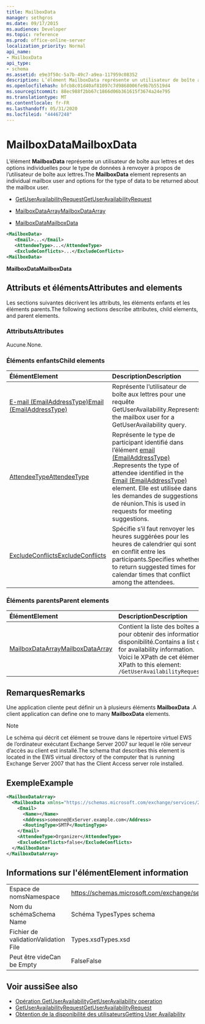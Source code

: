 ```yaml
---
title: MailboxData
manager: sethgros
ms.date: 09/17/2015
ms.audience: Developer
ms.topic: reference
ms.prod: office-online-server
localization_priority: Normal
api_name:
- MailboxData
api_type:
- schema
ms.assetid: e9e3f50c-5a7b-49c7-a9ea-117959c08352
description: L’élément MailboxData représente un utilisateur de boîte aux lettres et des options individuelles pour le type de données à renvoyer à propos de l’utilisateur de boîte aux lettres.
ms.openlocfilehash: bfcb8c01d40af81097c7d9868006fe9b7b5519d4
ms.sourcegitcommit: 88ec988f2bb67c1866d06b361615f3674a24e795
ms.translationtype: MT
ms.contentlocale: fr-FR
ms.lasthandoff: 05/31/2020
ms.locfileid: "44467248"
---
```

# <a name="mailboxdata"></a><span data-ttu-id="3b0d6-103">MailboxData</span><span class="sxs-lookup"><span data-stu-id="3b0d6-103">MailboxData</span></span>

<span data-ttu-id="3b0d6-104">L’élément **MailboxData** représente un utilisateur de boîte aux lettres et des options individuelles pour le type de données à renvoyer à propos de l’utilisateur de boîte aux lettres.</span><span class="sxs-lookup"><span data-stu-id="3b0d6-104">The **MailboxData** element represents an individual mailbox user and options for the type of data to be returned about the mailbox user.</span></span> 
  
- [<span data-ttu-id="3b0d6-105">GetUserAvailabilityRequest</span><span class="sxs-lookup"><span data-stu-id="3b0d6-105">GetUserAvailabilityRequest</span></span>](getuseravailabilityrequest.md)
  
- [<span data-ttu-id="3b0d6-106">MailboxDataArray</span><span class="sxs-lookup"><span data-stu-id="3b0d6-106">MailboxDataArray</span></span>](mailboxdataarray.md)
  
- [<span data-ttu-id="3b0d6-107">MailboxData</span><span class="sxs-lookup"><span data-stu-id="3b0d6-107">MailboxData</span></span>](mailboxdata.md)
  
```xml
<MailboxData>
   <Email>...</Email>
   <AttendeeType>...</AttendeeType>
   <ExcludeConflicts>...</ExcludeConflicts>
<MailboxData>
```

<span data-ttu-id="3b0d6-108">**MailboxData**</span><span class="sxs-lookup"><span data-stu-id="3b0d6-108">**MailboxData**</span></span>

## <a name="attributes-and-elements"></a><span data-ttu-id="3b0d6-109">Attributs et éléments</span><span class="sxs-lookup"><span data-stu-id="3b0d6-109">Attributes and elements</span></span>

<span data-ttu-id="3b0d6-110">Les sections suivantes décrivent les attributs, les éléments enfants et les éléments parents.</span><span class="sxs-lookup"><span data-stu-id="3b0d6-110">The following sections describe attributes, child elements, and parent elements.</span></span>
  
### <a name="attributes"></a><span data-ttu-id="3b0d6-111">Attributs</span><span class="sxs-lookup"><span data-stu-id="3b0d6-111">Attributes</span></span>

<span data-ttu-id="3b0d6-112">Aucune.</span><span class="sxs-lookup"><span data-stu-id="3b0d6-112">None.</span></span>
  
### <a name="child-elements"></a><span data-ttu-id="3b0d6-113">Éléments enfants</span><span class="sxs-lookup"><span data-stu-id="3b0d6-113">Child elements</span></span>

|<span data-ttu-id="3b0d6-114">**Élément**</span><span class="sxs-lookup"><span data-stu-id="3b0d6-114">**Element**</span></span>|<span data-ttu-id="3b0d6-115">**Description**</span><span class="sxs-lookup"><span data-stu-id="3b0d6-115">**Description**</span></span>|
|:-----|:-----|
|[<span data-ttu-id="3b0d6-116">E-mail (EmailAddressType)</span><span class="sxs-lookup"><span data-stu-id="3b0d6-116">Email (EmailAddressType)</span></span>](email-emailaddresstype.md) <br/> |<span data-ttu-id="3b0d6-117">Représente l’utilisateur de boîte aux lettres pour une requête GetUserAvailability.</span><span class="sxs-lookup"><span data-stu-id="3b0d6-117">Represents the mailbox user for a GetUserAvailability query.</span></span>  <br/> |
|[<span data-ttu-id="3b0d6-118">AttendeeType</span><span class="sxs-lookup"><span data-stu-id="3b0d6-118">AttendeeType</span></span>](attendeetype.md) <br/> |<span data-ttu-id="3b0d6-119">Représente le type de participant identifié dans l’élément [email (EmailAddressType)](email-emailaddresstype.md) .</span><span class="sxs-lookup"><span data-stu-id="3b0d6-119">Represents the type of attendee identified in the [Email (EmailAddressType)](email-emailaddresstype.md) element.</span></span> <span data-ttu-id="3b0d6-120">Elle est utilisée dans les demandes de suggestions de réunion.</span><span class="sxs-lookup"><span data-stu-id="3b0d6-120">This is used in requests for meeting suggestions.</span></span>  <br/> |
|[<span data-ttu-id="3b0d6-121">ExcludeConflicts</span><span class="sxs-lookup"><span data-stu-id="3b0d6-121">ExcludeConflicts</span></span>](excludeconflicts.md) <br/> |<span data-ttu-id="3b0d6-122">Spécifie s’il faut renvoyer les heures suggérées pour les heures de calendrier qui sont en conflit entre les participants.</span><span class="sxs-lookup"><span data-stu-id="3b0d6-122">Specifies whether to return suggested times for calendar times that conflict among the attendees.</span></span>  <br/> |
   
### <a name="parent-elements"></a><span data-ttu-id="3b0d6-123">Éléments parents</span><span class="sxs-lookup"><span data-stu-id="3b0d6-123">Parent elements</span></span>

|<span data-ttu-id="3b0d6-124">**Élément**</span><span class="sxs-lookup"><span data-stu-id="3b0d6-124">**Element**</span></span>|<span data-ttu-id="3b0d6-125">**Description**</span><span class="sxs-lookup"><span data-stu-id="3b0d6-125">**Description**</span></span>|
|:-----|:-----|
|[<span data-ttu-id="3b0d6-126">MailboxDataArray</span><span class="sxs-lookup"><span data-stu-id="3b0d6-126">MailboxDataArray</span></span>](mailboxdataarray.md) <br/> |<span data-ttu-id="3b0d6-127">Contient la liste des boîtes aux lettres à interroger pour obtenir des informations de disponibilité.</span><span class="sxs-lookup"><span data-stu-id="3b0d6-127">Contains a list of mailboxes to query for availability information.</span></span>  <br/> <span data-ttu-id="3b0d6-128">Voici le XPath de cet élément :</span><span class="sxs-lookup"><span data-stu-id="3b0d6-128">The following is the XPath to this element:</span></span>  <br/>  `/GetUserAvailabilityRequest/MailboxDataArray[i]` <br/> |
   
## <a name="remarks"></a><span data-ttu-id="3b0d6-129">Remarques</span><span class="sxs-lookup"><span data-stu-id="3b0d6-129">Remarks</span></span>

<span data-ttu-id="3b0d6-130">Une application cliente peut définir un à plusieurs éléments **MailboxData** .</span><span class="sxs-lookup"><span data-stu-id="3b0d6-130">A client application can define one to many **MailboxData** elements.</span></span> 
  
> [!NOTE]
> <span data-ttu-id="3b0d6-131">Le schéma qui décrit cet élément se trouve dans le répertoire virtuel EWS de l’ordinateur exécutant Exchange Server 2007 sur lequel le rôle serveur d’accès au client est installé.</span><span class="sxs-lookup"><span data-stu-id="3b0d6-131">The schema that describes this element is located in the EWS virtual directory of the computer that is running Exchange Server 2007 that has the Client Access server role installed.</span></span> 
  
## <a name="example"></a><span data-ttu-id="3b0d6-132">Exemple</span><span class="sxs-lookup"><span data-stu-id="3b0d6-132">Example</span></span>

```xml
<MailboxDataArray>
  <MailboxData xmlns="https://schemas.microsoft.com/exchange/services/2006/types">
    <Email>
      <Name></Name>
      <Address>someone@ExServer.example.com</Address>
      <RoutingType>SMTP</RoutingType>
    </Email>
    <AttendeeType>Organizer</AttendeeType>
    <ExcludeConflicts>false</ExcludeConflicts>
  </MailboxData>
</MailboxDataArray>
```

## <a name="element-information"></a><span data-ttu-id="3b0d6-133">Informations sur l'élément</span><span class="sxs-lookup"><span data-stu-id="3b0d6-133">Element information</span></span>

|||
|:-----|:-----|
|<span data-ttu-id="3b0d6-134">Espace de noms</span><span class="sxs-lookup"><span data-stu-id="3b0d6-134">Namespace</span></span>  <br/> |https://schemas.microsoft.com/exchange/services/2006/types  <br/> |
|<span data-ttu-id="3b0d6-135">Nom du schéma</span><span class="sxs-lookup"><span data-stu-id="3b0d6-135">Schema Name</span></span>  <br/> |<span data-ttu-id="3b0d6-136">Schéma Types</span><span class="sxs-lookup"><span data-stu-id="3b0d6-136">Types schema</span></span>  <br/> |
|<span data-ttu-id="3b0d6-137">Fichier de validation</span><span class="sxs-lookup"><span data-stu-id="3b0d6-137">Validation File</span></span>  <br/> |<span data-ttu-id="3b0d6-138">Types.xsd</span><span class="sxs-lookup"><span data-stu-id="3b0d6-138">Types.xsd</span></span>  <br/> |
|<span data-ttu-id="3b0d6-139">Peut être vide</span><span class="sxs-lookup"><span data-stu-id="3b0d6-139">Can be Empty</span></span>  <br/> |<span data-ttu-id="3b0d6-140">False</span><span class="sxs-lookup"><span data-stu-id="3b0d6-140">False</span></span>  <br/> |
   
## <a name="see-also"></a><span data-ttu-id="3b0d6-141">Voir aussi</span><span class="sxs-lookup"><span data-stu-id="3b0d6-141">See also</span></span>

- [<span data-ttu-id="3b0d6-142">Opération GetUserAvailability</span><span class="sxs-lookup"><span data-stu-id="3b0d6-142">GetUserAvailability operation</span></span>](getuseravailability-operation.md)
- [<span data-ttu-id="3b0d6-143">GetUserAvailabilityRequest</span><span class="sxs-lookup"><span data-stu-id="3b0d6-143">GetUserAvailabilityRequest</span></span>](getuseravailabilityrequest.md)
- [<span data-ttu-id="3b0d6-144">Obtention de la disponibilité des utilisateurs</span><span class="sxs-lookup"><span data-stu-id="3b0d6-144">Getting User Availability</span></span>](https://msdn.microsoft.com/library/d4133fcb-9b0f-4e6b-aadf-a389da83516a%28Office.15%29.aspx)

